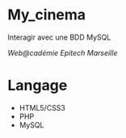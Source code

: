 # My_cinema
Interagir avec une BDD MySQL

*Web@cadémie Epitech Marseille*

# Langage
- HTML5/CSS3
- PHP
- MySQL
